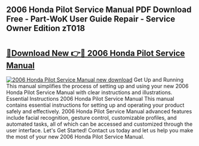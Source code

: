 ## 2006 Honda Pilot Service Manual PDF Download Free - Part-WoK User Guide Repair - Service Owner Edition zT018

# <h2><a href="http://bc44011.oget.top/?id=2006+Honda+Pilot+Service+Manual">🔗Download New 👉🔴 2006 Honda Pilot Service Manual</a></h2>

[![2006 Honda Pilot Service Manual new download](https://i.imgur.com/5g1atiW.png)](http://bc44011.oget.top/?id=2006+Honda+Pilot+Service+Manual)
Get Up and Running This manual simplifies the process of setting up and using your new 2006 Honda Pilot Service Manual with clear instructions and illustrations. Essential Instructions 2006 Honda Pilot Service Manual This manual contains essential instructions for setting up and operating your product safely and effectively. 2006 Honda Pilot Service Manual advanced features include facial recognition, gesture control, customizable profiles, and automated tasks, all of which can be accessed and customized through the user interface. Let's Get Started! Contact us today and let us help you make the most of your new 2006 Honda Pilot Service Manual.
